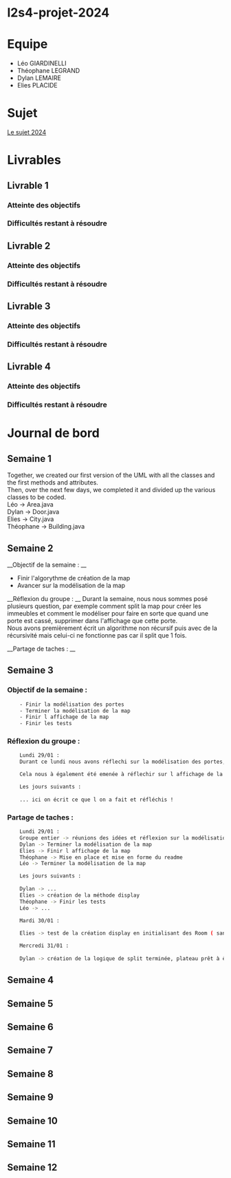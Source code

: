 # l2s4-projet-2024

# Equipe

- Léo GIARDINELLI
- Théophane LEGRAND
- Dylan LEMAIRE
- Elies PLACIDE

# Sujet

[Le sujet 2024](https://www.fil.univ-lille.fr/~varre/portail/l2s4-projet/sujet2024.pdf)

# Livrables

## Livrable 1

### Atteinte des objectifs

### Difficultés restant à résoudre

## Livrable 2

### Atteinte des objectifs

### Difficultés restant à résoudre

## Livrable 3

### Atteinte des objectifs

### Difficultés restant à résoudre

## Livrable 4

### Atteinte des objectifs

### Difficultés restant à résoudre

# Journal de bord

## Semaine 1
Together, we created our first version of the UML with all the classes and the first methods and attributes.  
Then, over the next few days, we completed it and divided up the various classes to be coded.  
Léo -> Area.java  
Dylan -> Door.java  
Elies -> City.java  
Théophane -> Building.java  

## Semaine 2
__Objectif de la semaine : __ 
- Finir l'algorythme de création de la map
- Avancer sur la modélisation de la map

__Réflexion du groupe :  __
Durant la semaine, nous nous sommes posé plusieurs question, par exemple comment split la map pour créer les immeubles et comment le modéliser pour faire en sorte que quand une porte est cassé, supprimer dans l'affichage que cette porte.  
Nous avons premièrement écrit un algorithme non récursif puis avec de la récursivité mais celui-ci ne fonctionne pas car il split que 1 fois.  


__Partage de taches : __  


## Semaine 3
### Objectif de la semaine :  
```bash
    - Finir la modélisation des portes
    - Terminer la modélisation de la map
    - Finir l affichage de la map
    - Finir les tests
```
### Réflexion du groupe :
```bash 
    Lundi 29/01 : 
    Durant ce lundi nous avons réflechi sur la modélisation des portes, ce qui nous a mené a la création d une class enum pour la position des portes avec l ajout d une hashmap enum/porte.

    Cela nous à également été emenée à réflechir sur l affichage de la map et l affichage des portes (ouvert et fermée) et nous avons réfléchi sur la methode de splitHorizontal et splitVertical en la modifiant sur un split en croix. 

    Les jours suivants :
    
    ... ici on écrit ce que l on a fait et réfléchis !

```
### Partage de taches : 
```bash   
    Lundi 29/01 :
    Groupe entier -> réunions des idées et réflexion sur la modélisation de la map et l affichage des pieces et des portes. 
    Dylan -> Terminer la modélisation de la map
    Elies -> Finir l affichage de la map
    Théophane -> Mise en place et mise en forme du readme  
    Léo -> Terminer la modélisation de la map

    Les jours suivants :
    
    Dylan -> ...    
    Elies -> création de la méthode display
    Théophane -> Finir les tests
    Léo -> ...
```

```bash   
    Mardi 30/01 :
    
    Elies -> test de la création display en initialisant des Room ( sans méthode de split précise ). Pour cela, j'ai amélioré la classe Room pour permettre l'ajout de portes 
```

```bash   
    Mercredi 31/01 :
    
    Dylan -> création de la logique de split terminée, plateau prêt à être utilisé notamment pour l'affichage des portes en fonction de leur état. Javadoc de la classe City mise à jour.
```

## Semaine 4

## Semaine 5

## Semaine 6

## Semaine 7

## Semaine 8

## Semaine 9

## Semaine 10

## Semaine 11

## Semaine 12
